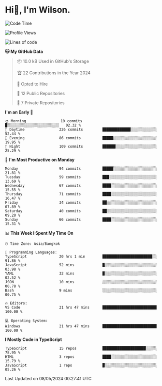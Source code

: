 # Hi👋, I'm Wilson.
<!--START_SECTION:waka-->
![Code Time](http://img.shields.io/badge/Code%20Time-1%2C344%20hrs%2016%20mins-blue)

![Profile Views](http://img.shields.io/badge/Profile%20Views-0-blue)

![Lines of code](https://img.shields.io/badge/From%20Hello%20World%20I%27ve%20Written-194.1%20thousand%20lines%20of%20code-blue)

**🐱 My GitHub Data** 

> 📦 10.0 kB Used in GitHub's Storage 
 > 
> 🏆 22 Contributions in the Year 2024
 > 
> 💼 Opted to Hire
 > 
> 📜 12 Public Repositories 
 > 
> 🔑 7 Private Repositories 
 > 
**I'm an Early 🐤** 

```text
🌞 Morning                10 commits          █░░░░░░░░░░░░░░░░░░░░░░░░   02.32 % 
🌆 Daytime                226 commits         █████████████░░░░░░░░░░░░   52.44 % 
🌃 Evening                86 commits          █████░░░░░░░░░░░░░░░░░░░░   19.95 % 
🌙 Night                  109 commits         ██████░░░░░░░░░░░░░░░░░░░   25.29 % 
```
📅 **I'm Most Productive on Monday** 

```text
Monday                   94 commits          █████░░░░░░░░░░░░░░░░░░░░   21.81 % 
Tuesday                  59 commits          ███░░░░░░░░░░░░░░░░░░░░░░   13.69 % 
Wednesday                67 commits          ████░░░░░░░░░░░░░░░░░░░░░   15.55 % 
Thursday                 71 commits          ████░░░░░░░░░░░░░░░░░░░░░   16.47 % 
Friday                   34 commits          ██░░░░░░░░░░░░░░░░░░░░░░░   07.89 % 
Saturday                 40 commits          ██░░░░░░░░░░░░░░░░░░░░░░░   09.28 % 
Sunday                   66 commits          ████░░░░░░░░░░░░░░░░░░░░░   15.31 % 
```


📊 **This Week I Spent My Time On** 

```text
🕑︎ Time Zone: Asia/Bangkok

💬 Programming Languages: 
TypeScript               20 hrs 1 min        ███████████████████████░░   91.86 % 
JavaScript               52 mins             █░░░░░░░░░░░░░░░░░░░░░░░░   03.98 % 
YAML                     32 mins             █░░░░░░░░░░░░░░░░░░░░░░░░   02.52 % 
JSON                     10 mins             ░░░░░░░░░░░░░░░░░░░░░░░░░   00.78 % 
Bash                     9 mins              ░░░░░░░░░░░░░░░░░░░░░░░░░   00.75 % 

🔥 Editors: 
VS Code                  21 hrs 47 mins      █████████████████████████   100.00 % 

💻 Operating System: 
Windows                  21 hrs 47 mins      █████████████████████████   100.00 % 
```

**I Mostly Code in TypeScript** 

```text
TypeScript               15 repos            ████████████████████░░░░░   78.95 % 
HTML                     3 repos             ████░░░░░░░░░░░░░░░░░░░░░   15.79 % 
JavaScript               1 repo              █░░░░░░░░░░░░░░░░░░░░░░░░   05.26 % 
```




 Last Updated on 08/05/2024 00:27:41 UTC
<!--END_SECTION:waka-->
